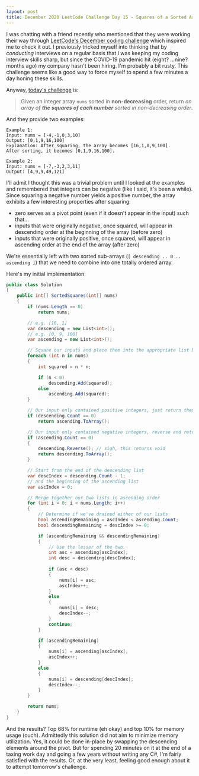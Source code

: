 ```yaml
---
layout: post
title: December 2020 LeetCode Challenge Day 15 - Squares of a Sorted Array
---
```


I was chatting with a friend recently who mentioned that they were working their way through [LeetCode's December coding challenge](https://leetcode.com/discuss/general-discussion/655704/) which inspired me to check it out. I previously tricked myself into thinking that by _conducting_ interviews on a regular basis that I was keeping my coding interview skills sharp, but since the COVID-19 pandemic hit (eight? ...nine? months ago) my company hasn't been hiring. I'm probably a bit rusty. This challenge seems like a good way to force myself to spend a few minutes a day honing these skills.

Anyway, [today's challenge](https://leetcode.com/explore/challenge/card/december-leetcoding-challenge/571/week-3-december-15th-december-21st/3567/) is:

> Given an integer array `nums` sorted in **non-decreasing** order, return _an array of **the squares of each number** sorted in non-decreasing order_.

And they provide two examples:
```
Example 1:
Input: nums = [-4,-1,0,3,10]
Output: [0,1,9,16,100]
Explanation: After squaring, the array becomes [16,1,0,9,100].
After sorting, it becomes [0,1,9,16,100].

Example 2:
Input: nums = [-7,-3,2,3,11]
Output: [4,9,9,49,121]
```

I'll admit I thought this was a trivial problem until I looked at the examples and remembered that integers can be negative (like I said, it's been a while). Since squaring a negative number yields a positive number, the array exhibits a few interesting properties after squaring:

- zero serves as a pivot point (even if it doesn't appear in the input) such that...
- inputs that were originally negative, once squared, will appear in descending order at the beginning of the array (before zero)
- inputs that were originally positive, once squared, will appear in ascending order at the end of the array (after zero)

We're essentially left with two sorted sub-arrays (`[ descending .. 0 .. ascending ]`) that we need to combine into one totally ordered array.

Here's my initial implementation:

```csharp
public class Solution
{
    public int[] SortedSquares(int[] nums)
    {
        if (nums.Length == 0)
            return nums;

        // e.g. [16, 1]
        var descending = new List<int>();
        // e.g. [0, 9, 100]
        var ascending = new List<int>();

        // Square our inputs and place them into the appropriate list based on their sign
        foreach (int n in nums)
        {
            int squared = n * n;

            if (n < 0)
                descending.Add(squared);
            else
                ascending.Add(squared);
        }

        // Our input only contained positive integers, just return them
        if (descending.Count == 0)
            return ascending.ToArray();

        // Our input only contained negative integers, reverse and return them
        if (ascending.Count == 0)
        {
            descending.Reverse(); // sigh, this returns void
            return descending.ToArray();
        }

        // Start from the end of the descending list
        var descIndex = descending.Count - 1;
        // and the beginning of the ascending list
        var ascIndex = 0;

        // Merge together our two lists in ascending order
        for (int i = 0; i < nums.Length; i++)
        {
            // Determine if we've drained either of our lists
            bool ascendingRemaining = ascIndex < ascending.Count;
            bool descendingRemaining = descIndex >= 0;

            if (ascendingRemaining && descendingRemaining)
            {
                // Use the lesser of the two.
                int asc = ascending[ascIndex];
                int desc = descending[descIndex];
                
                if (asc < desc)
                {
                    nums[i] = asc;
                    ascIndex++;
                }
                else
                {
                    nums[i] = desc;
                    descIndex--;
                }
                continue;
            }

            if (ascendingRemaining)
            {
                nums[i] = ascending[ascIndex];
                ascIndex++;
            }
            else
            {
                nums[i] = descending[descIndex];
                descIndex--;
            }
        }

        return nums;
    }
}
```

And the results? Top 68% for runtime (eh okay) and top 10% for memory usage (ouch). Admittedly this solution did not aim to minimize memory utilization. Yes, it could be done in-place by swapping the descending elements around the pivot. But for spending 20 minutes on it at the end of a taxing work day and going a few years without writing any C#, I'm fairly satisfied with the results. Or, at the very least, feeling good enough about it to attempt tomorrow's challenge.
